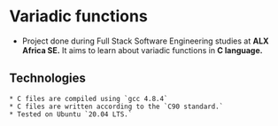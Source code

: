 # Variadic functions

* Project done during Full Stack Software Engineering studies at **ALX Africa SE.** It aims to learn about variadic functions in **C language.**

## Technologies
    * C files are compiled using `gcc 4.8.4`
    * C files are written according to the `C90 standard.`
    * Tested on Ubuntu `20.04 LTS.`